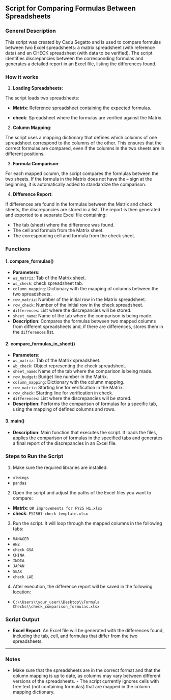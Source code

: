 ## **Script for Comparing Formulas Between Spreadsheets**

### **General Description**
This script was created by Cadu Segatto and is used to compare formulas between two Excel spreadsheets: a matrix spreadsheet (with reference data) and an CHECK spreadsheet (with data to be verified). The script identifies discrepancies between the corresponding formulas and generates a detailed report in an Excel file, listing the differences found.

### **How ​​it works**

1. **Loading Spreadsheets**:

The script loads two spreadsheets:

- **Matrix**: Reference spreadsheet containing the expected formulas.

- **check**: Spreadsheet where the formulas are verified against the Matrix.

2. **Column Mapping**:

The script uses a mapping dictionary that defines which columns of one spreadsheet correspond to the columns of the other. This ensures that the correct formulas are compared, even if the columns in the two sheets are in different positions.

3. **Formula Comparison**:

For each mapped column, the script compares the formulas between the two sheets. If the formula in the Matrix does not have the `=` sign at the beginning, it is automatically added to standardize the comparison.

4. **Difference Report**:

If differences are found in the formulas between the Matrix and check sheets, the discrepancies are stored in a list. The report is then generated and exported to a separate Excel file containing:
- The tab (sheet) where the difference was found.
- The cell and formula from the Matrix sheet.
- The corresponding cell and formula from the check sheet.

### **Functions**

#### 1. **compare_formulas()**
- **Parameters**:
- `ws_matriz`: Tab of the Matrix sheet.
- `ws_check`: check spreadsheet tab.
- `column_mapping`: Dictionary with the mapping of columns between the two spreadsheets.
- `row_matriz`: Number of the initial row in the Matrix spreadsheet.
- `row_check`: Number of the initial row in the check spreadsheet.
- `differences`: List where the discrepancies will be stored.
- `sheet_name`: Name of the tab where the comparison is being made.
- **Description**: Compares the formulas between two mapped columns from different spreadsheets and, if there are differences, stores them in the `differences` list.

#### 2. **compare_formulas_in_sheet()**
- **Parameters**:
- `ws_matriz`: Tab of the Matrix spreadsheet.
- `wb_check`: Object representing the check spreadsheet.
- `sheet_name`: Name of the tab where the comparison is being made.
- `row_budget`: Budget line number in the Matrix.
- `column_mapping`: Dictionary with the column mapping.
- `row_matriz`: Starting line for verification in the Matrix.
- `row_check`: Starting line for verification in check.
- `differences`: List where the discrepancies will be stored.
- **Description**: Performs the comparison of formulas for a specific tab, using the mapping of defined columns and rows.

#### 3. **main()**
- **Description**: Main function that executes the script. It loads the files, applies the comparison of formulas in the specified tabs and generates a final report of the discrepancies in an Excel file.

### **Steps to Run the Script**

1. Make sure the required libraries are installed:
- `xlwings`
- `pandas`

2. Open the script and adjust the paths of the Excel files you want to compare:
- **Matrix**: `QR improvements for FY25 H1.xlsx`
- **check**: `FY25H1 check template.xlsx`

3. Run the script. It will loop through the mapped columns in the following tabs:
- `MANAGER`
- `ANZ`
- `check GSA`
- `CHINA`
- `INDIA`
- `JAPAN`
- `SEAK`
- `check LAE`

4. After execution, the difference report will be saved in the following location:
- `C:\\Users\\your_user\\Desktop\\Formula Checks\\check_comparison_formulas.xlsx`

### **Script Output**

- **Excel Report**: An Excel file will be generated with the differences found, including the tab, cell, and formulas that differ from the two spreadsheets.

---

### **Notes**

- Make sure that the spreadsheets are in the correct format and that the column mapping is up to date, as columns may vary between different versions of the spreadsheets. - The script currently ignores cells with free text (not containing formulas) that are mapped in the column mapping dictionary.
